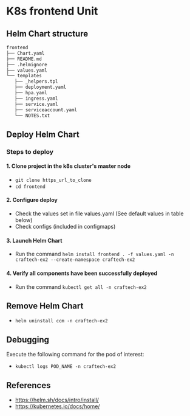 # **K8s frontend Unit**

## **Helm Chart structure**

```bash
frontend
├── Chart.yaml
├── README.md
├── .helmignore
├── values.yaml 
└── templates
   ├── _helpers.tpl
   ├── deployment.yaml
   ├── hpa.yaml
   ├── ingress.yaml
   ├── service.yaml
   ├── serviceaccount.yaml
   └── NOTES.txt
```


## **Deploy Helm Chart**

### **Steps to deploy**

#### **1. Clone project in the k8s cluster's master node**
   - `git clone https_url_to_clone `
   - `cd frontend`

#### **2. Configure deploy**
   -   Check the values set in file values.yaml (See default values in table below)
   -   Check configs (included in configmaps)


#### **3. Launch Helm Chart**
   - Run the command `helm install frontend . -f values.yaml -n craftech-ex2 --create-namespace craftech-ex2`

#### **4. Verify all components have been successfully deployed**
   - Run the command `kubectl get all -n craftech-ex2`

## **Remove Helm Chart**
   - `helm uninstall ccm -n craftech-ex2`

## **Debugging**
   Execute the following command for the pod of interest:
   - `kubectl logs POD_NAME -n craftech-ex2`

## **References**
- https://helm.sh/docs/intro/install/ 
- https://kubernetes.io/docs/home/
